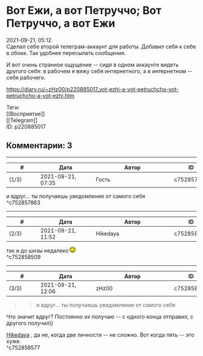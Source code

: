 Вот Ежи, а вот Петруччо; Вот Петруччо, а вот Ежи
================================================

  
2021-09-21, 05:12  
 Сделал себе второй телеграм-аккаунт для работы. Добавил себя к себе в обоих. Так удобнее пересылать сообщения.   
   
 И вот очень странное ощущение -- сидя в одном аккаунте видеть другого себя: в рабочем я вижу себя интернетного, а в интернетном -- себя рабочего.   
  
<https://diary.ru/~zHz00/p220885017_vot-ezhi-a-vot-petruchcho-vot-petruchcho-a-vot-ezhi.htm>  
  
Теги:  
[[Восприятие]]  
[[Telegram]]  
ID: p220885017  


Комментарии: 3
--------------

  


---



|         #         |              Дата              |                     Автор                     |           ID           |
| --- | --- | --- | --- |
| (1/3) | 2021-09-21, 07:35 | Гость | c752857863 |

  
 и вдруг... ты получаешь уведомление от самого себя   
 ^c752857863

---



|         #         |              Дата              |                     Автор                     |           ID           |
| --- | --- | --- | --- |
| (2/3) | 2021-09-21, 11:52 | Hikedaya | c752858509 |

  
 так и до шизы недалеко ![:)](pics/3.gif)   
 ^c752858509

---



|         #         |              Дата              |                     Автор                     |           ID           |
| --- | --- | --- | --- |
| (3/3) | 2021-09-21, 12:06 | zHz00 | c752858577 |

  
 >> и вдруг... ты получаешь уведомление от самого себя   
   
 Что значит вдруг? Постоянно их получаю -- с одного конца отправил, с другого получил))   
   
  [Hikedaya](https://hikedaya.diary.ru "Записная книжка")  , да не, когда две личности -- не сложно. Вот когда пять -- это хуже.   
 ^c752858577